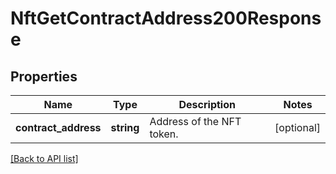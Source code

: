 # NftGetContractAddress200Response

## Properties

Name | Type | Description | Notes
------------ | ------------- | ------------- | -------------
**contract_address** | **string** | Address of the NFT token. | [optional]

[[Back to API list]](../../README.md#api-endpoints)
